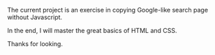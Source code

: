 The current project is an exercise in copying Google-like search page without Javascript.

In the end, I will master the great basics of HTML and CSS.

Thanks for looking.
